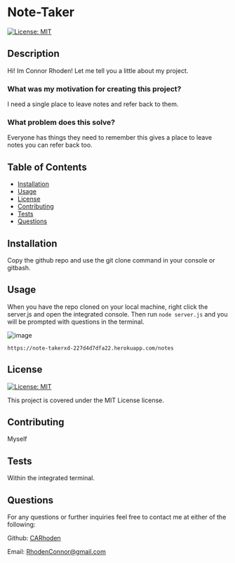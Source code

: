 # Note-Taker

  [![License: MIT](https://img.shields.io/badge/License-MIT-yellow.svg)](https://opensource.org/licenses/MIT)

  ## Description

  Hi! Im Connor Rhoden! Let me tell you a little about my project.

  ### What was my motivation for creating this project?
  
  I need a single place to leave notes and refer back to them.

  ### What problem does this solve?

  Everyone has things they need to remember this gives a place to leave notes you can refer back too.

  ## Table of Contents

  - [Installation](#installation)
  - [Usage](#usage)
  - [License](#license)
  - [Contributing](#contributing)
  - [Tests](#tests)
  - [Questions](#questions)

  ## Installation

  Copy the github repo and use the git clone command in your console or gitbash.

  ## Usage

  When you have the repo cloned on your local machine, right click the server.js and open the integrated console. Then run ` node server.js ` and you will be prompted with questions in the terminal.

  ![image](https://github.com/CARhoden/Note-Taker/assets/101947931/6645693e-d0c5-4e21-923c-ee5793413a32)

    https://note-takerxd-227d4d7dfa22.herokuapp.com/notes
  
  ## License

[![License: MIT](https://img.shields.io/badge/License-MIT-yellow.svg)](https://opensource.org/licenses/MIT)

This project is covered under the MIT License license.

  ## Contributing

  Myself

  ## Tests

  Within the integrated terminal.

  ## Questions

  For any questions or further inquiries feel free to contact me at either of the following:
  
  Github: [CARhoden](https://github.com/CARhoden)

  Email: <RhodenConnor@gmail.com>